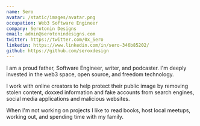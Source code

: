 ```yaml
---
name: Sero
avatar: /static/images/avatar.png
occupation: Web3 Software Engineer
company: Serotonin Designs
email: admin@serotonindesigns.com
twitter: https://twitter.com/0x_Sero
linkedin: https://www.linkedin.com/in/sero-346b85202/
github: https://github.com/seroxdesign
---
```


I am a proud father, Software Engineer, writer, and podcaster. I'm deeply invested in the web3 space, open source, and freedom technology.

I work with online creators to help protect their public image by removing stolen content, doxxed information and fake accounts from search engines, social media applications and malicious websites.

When I'm not working on projects I like to read books, host local meetups, working out, and spending time with my family.
